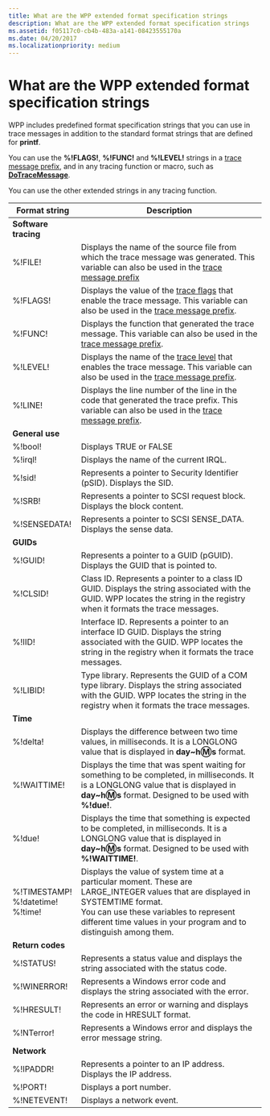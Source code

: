 ```yaml
---
title: What are the WPP extended format specification strings
description: What are the WPP extended format specification strings
ms.assetid: f05117c0-cb4b-483a-a141-08423555170a
ms.date: 04/20/2017
ms.localizationpriority: medium
---
```


# What are the WPP extended format specification strings

WPP includes predefined format specification strings that you can use in trace messages in addition to the standard format strings that are defined for **printf**.

You can use the **%!FLAGS!**, **%!FUNC!** and **%!LEVEL!** strings in a [trace message prefix](trace-message-prefix.md), and in any tracing function or macro, such as [**DoTraceMessage**](https://docs.microsoft.com/previous-versions/windows/hardware/previsioning-framework/ff544918(v=vs.85)).

You can use the other extended strings in any tracing function.

|Format string|Description|
|----|----|
|**Software tracing**| |
|%!FILE!|Displays the name of the source file from which the trace message was generated. This variable can also be used in the [trace message prefix](trace-message-prefix.md)|.
|%!FLAGS!|Displays the value of the [trace flags](trace-flags.md) that enable the trace message. This variable can also be used in the  [trace message prefix](trace-message-prefix.md).|
|%!FUNC!|Displays the function that generated the trace message. This variable can also be used in the [trace message prefix](trace-message-prefix.md).|
|%!LEVEL!|Displays the name of the [trace level](trace-level.md)  that enables the trace message. This variable can also be used in the [trace message prefix](trace-message-prefix.md).|
|%!LINE!|Displays the line number of the line in the code that generated the trace prefix. This variable can also be used in the [trace message prefix](trace-message-prefix.md).|
|**General use**| |
|%!bool!|Displays TRUE or FALSE|
|%!irql!|Displays the name of the current IRQL.|
|%!sid!|Represents a pointer to Security Identifier (pSID). Displays the SID.|
|%!SRB!|Represents a pointer to SCSI request block. Displays the block content.|
|%!SENSEDATA!|Represents a pointer to SCSI SENSE_DATA. Displays the sense data.|
|**GUIDs**| |
|%!GUID!|Represents a pointer to a GUID (pGUID). Displays the GUID that is pointed to.|
|%!CLSID!|Class ID. Represents a pointer to a class ID GUID. Displays the string associated with the GUID. WPP locates the string in the registry when it formats the trace messages.|
|%!IID!|Interface ID. Represents a pointer to an interface ID GUID. Displays the string associated with the GUID. WPP locates the string in the registry when it formats the trace messages.|
|%!LIBID!|Type library. Represents the GUID of a COM type library. Displays the string associated with the GUID. WPP locates the string in the registry when it formats the trace messages.|
|**Time**| |
|%!delta!|Displays the difference between two time values, in milliseconds. It is a LONGLONG value that is displayed in **day~h:m:s** format.|
|%!WAITTIME!|Displays the time that was spent waiting for something to be completed, in milliseconds. It is a LONGLONG value that is displayed in **day~h:m:s** format. Designed to be used with **%!due!**.|
|%!due!|Displays the time that something is expected to be completed, in milliseconds. It is a LONGLONG value that is displayed in **day~h:m:s** format. Designed to be used with **%!WAITTIME!**.|
|%!TIMESTAMP! </br>%!datetime! </br> %!time!|Displays the value of system time at a particular moment. These are LARGE_INTEGER values that are displayed in SYSTEMTIME format.</br>You can use these variables to represent different time values in your program and to distinguish among them.|
|**Return codes**| |
|%!STATUS!|Represents a status value and displays the string associated with the status code.|
|%!WINERROR!|Represents a Windows error code and displays the string associated with the error.|
|%!HRESULT!|Represents an error or warning and displays the code in HRESULT format.|
|%!NTerror!|Represents a Windows error and displays the error message string.|
|**Network**| |
|%!IPADDR!|Represents a pointer to an IP address. Displays the IP address.|
|%!PORT!|Displays a port number.|
|%!NETEVENT!|Displays a network event.|
